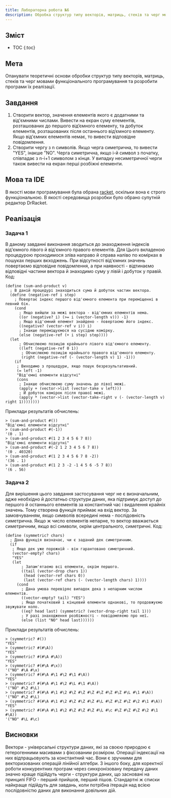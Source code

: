 ```yaml
---
title: Лабораторна робота №6
description: Обробка структур типу векторів, матриць, стеків та черг мовами функціонального програмування
---
```

## Зміст

* TOC
{:toc}

## Мета

Опанувати теоретичні основи обробки структур типу векторів, матриць, стеків та черг мовами функціонального
програмування та розробити програми їх реалізації.

## Завдання

1. Створити вектор, значення елементів якого є додатними та від'ємними числами. Вивести на екран суму елементів,
    розташованих до першого від’ємного елементу, та добуток елементів, розташованих після останнього від’ємного
    елементу. Якщо від'ємних елементів немає, то вивести відповідне повідомлення.
2. Створити чергу з n символів. Якщо черга симетрична, то вивести "YES", інакше "NO". Черга симетрична, якщо i-й
    символ з початку, співпадає з n-i+1 символом з кінця. У випадку несиметричної черги також вивести на екран перші
    розбіжні елементи.

## Мова та IDE

В якості мови програмування була обрана [racket](https://racket-lang.org/), оскільки вона є строго функціональною. В
якості середовища розробки було обрано супутній редактор DrRacket.

## Реалізація

### Задача 1

В даному завданні виконання зводиться до знаходження індексів від'ємного лівого й від'ємного правого елементів. Для
Цього вкладеною процедурою проходимося зліва направо й справа наліво по комірках в пошуках перших вкходжень. При
відсутності від'ємних значень повертаємо відповідне повідомлення, а при наявності - відтинаємо відповідні частини
вектора й знаходимо суму у лівій і добуток у правій. Код:

```racket
(define (sum-and-product v)
  ; В даній процедурі знаходиться сума й добуток частин вектора.
  (define (negative-ref i step)
    ; Повертає індекс першого від'ємного елемента при переміщенні в певний бік.
    (cond
      ; Якщо вийшли за межі вектора - від'ємних елементів нема.
      ((or (negative? i) (>= i (vector-length v))) -1)
      ; Якщо від'ємний елемент знайдено - повертаємо його індекс.
      ((negative? (vector-ref v i)) i)
      ; Інакше переміщуємося на сусідню комірку.
      (else (negative-ref (+ i step) step))))
  (let
      ; Обчислюємо позицію крайнього лівого від'ємного елементу.
      ((left (negative-ref 0 1))
       ; Обчислюємо позицію крайнього правого від'ємного елементу.
       (right (negative-ref (- (vector-length v) 1) -1)))
    (if
     ; Виходимо з процедури, якщо пошук безрезультативний.
     (= left -1)
     "Від'ємні елементи відсутні"
     (cons
      ; Інакше обчислюємо суму значень до лівої межі.
      (apply + (vector->list (vector-take v left)))
      ; Й добуток комірок після правої межі.
      (apply * (vector->list (vector-take-right v (- (vector-length v) right 1))))))))
```

Приклади результатів обчислень:

```racket
> (sum-and-product #())
"Від'ємні елементи відсутні"
> (sum-and-product #(-1))
'(0 . 1)
> (sum-and-product #(1 2 3 4 5 6 7 8))
"Від'ємні елементи відсутні"
> (sum-and-product #(-2 1 2 3 4 5 6 7 8))
'(0 . 40320)
> (sum-and-product #(1 2 3 4 5 6 7 8 -2))
'(36 . 1)
> (sum-and-product #(1 2 3 -2 -1 4 5 6 -5 7 8))
'(6 . 56)
```

### Задача 2

Для вирішення цього завдання застосування черг не є визначальним, адже необхідно й достатньо структури даних, яка
підтримує доступ до першого й останнього елементів за константний час і видалення крайніх значень. Тому створена
функція приймає на вхід вектор. За замовчуванням, якщо символів всередині нема - послідовність симетрична. Якщо ж
число елементів непарне, то вектор вважається симетричним, якщо всі символи, окрім центрального, симетричні. Код:

```racket
(define (symmetric? chars)
  ; Дана функція визначає, чи є заданий дек симетричним.
  (if
   ; Якщо дек уже порожній - він гарантовано симетричний.
   (vector-empty? chars)
   "YES"
   (let
       ; Запам'ятаємо всі елементи, окрім першого.
       ((tail (vector-drop chars 1))
        (head (vector-ref chars 0))
        (last (vector-ref chars (- (vector-length chars) 1))))
     (cond
       ; Дана умова перевіряє випадок дека з непарним числом елементів.
       ((vector-empty? tail) "YES")
       ; Якщо початковий і кінцевий елементи однакові, то продовжуємо звужувати коло.
       ((eq? head last) (symmetric? (vector-drop-right tail 1)))
       ; У разі знаходження розбіжності - повідомляємо про неї.
       (else (list "NO" head last))))))
```

Приклади результатів обчислень:

```racket
> (symmetric? #())
"YES"
> (symmetric? #(#\A))
"YES"
> (symmetric? #(#\A #\A))
"YES"
> (symmetric? #(#\A #\x))
'("NO" #\A #\x)
> (symmetric? #(#\A #\1 #\2 #\1 #\A))
"YES"
> (symmetric? #(#\A #\1 #\2 #\L #\1 #\A))
'("NO" #\2 #\L)
> (symmetric? #(#\A #\1 #\2 #\Z #\Z #\Z #\Z #\Z #\Z #\L #\1 #\A))
'("NO" #\2 #\L)
> (symmetric? #(#\A #\1 #\2 #\Z #\Z #\Z #\L #\Z #\Z #\Z #\2 #\1 #\A))
"YES"
> (symmetric? #(#\A #\1 #\2 #\Z #\Z #\Z #\L #\c #\Z #\Z #\Z #\2 #\1 #\A))
'("NO" #\L #\c)
```

## Висновки

Вектори - універсальні структури даних, які за своєю природою є гетерогенними масивами з фіксованим розміром. Операції
індексації на них відпрацьовують за константний час. Вони є зручними для векторизованих операцій лінійної алгебри. З
іншого боку, для коректної роботи конкурентних програм через синхронізовану передачу даних значно краще підійдуть
черги - структури даних, що засновані на принципі FIFO - перший прийшов, перший пішов. Стандартні ж списки найкраще
підійдуть для завдань, коли потрібна ітерація над всією послідовністю даних для виконання довільних дій.
